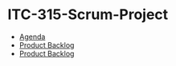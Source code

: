 # ITC-315-Scrum-Project
-  [Agenda](https://docs.google.com/document/d/1cRhVHvo2wfMGV4F_jy6hHerSSBDmTnG9/edit?usp=sharing&ouid=106900268047044505987&rtpof=true&sd=true)
- [Product Backlog](https://docs.google.com/spreadsheets/d/1fYg9gvgHUjBidC0eXqZxgmycMcfmC0dr/edit?usp=sharing&ouid=106900268047044505987&rtpof=true&sd=true)
- [Product Backlog](https://drive.google.com/file/d/1unG-QPnwn1QprXdmbiLybQmVi8EGF3rU/view?usp=share_link)
